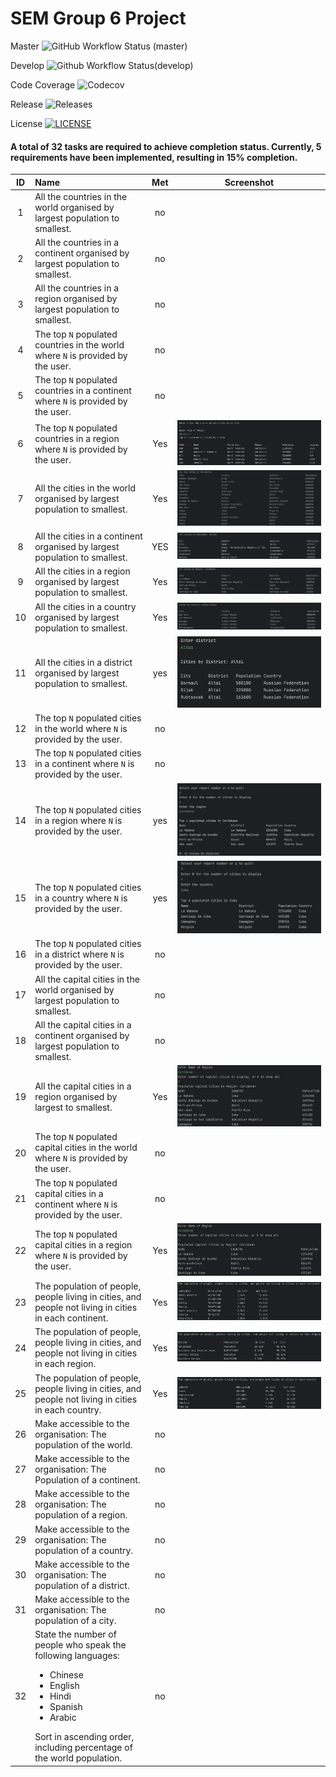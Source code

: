 # SEM Group 6 Project

Master ![GitHub Workflow Status (master)](https://img.shields.io/github/actions/workflow/status/KelvinPompey-40718390/sem-project-group6/main.yml?branch=master)

Develop ![Github Workflow Status(develop)](https://img.shields.io/github/actions/workflow/status/KelvinPompey-40718390/sem-project-group6/main.yml?branch=develop)

Code Coverage ![Codecov](https://img.shields.io/codecov/c/github/KelvinPompey-40718390/sem-project-group6)

Release ![Releases](https://img.shields.io/github/release/KelvinPompey-40718390/sem-project-group6/all?style=flat-square)

License [![LICENSE](https://img.shields.io/github/license/KelvinPompey-40718390/sem-project-group6?style=flat-square)](https://github.com/KelvinPompey-40718390/sem-project-group6/blob/master/LICENSE)

#### A total of 32 tasks are required to achieve completion status. Currently, 5 requirements have been implemented, resulting in 15% completion.

| ID  | Name                                                                                                                                                                                                                       | Met |             Screenshot              |
| :-: | :------------------------------------------------------------------------------------------------------------------------------------------------------------------------------------------------------------------------- | :-: | :---------------------------------: |
|  1  | All the countries in the world organised by largest population to smallest.                                                                                                                                                | no  |                                     |
|  2  | All the countries in a continent organised by largest population to smallest.                                                                                                                                              | no  |                                     |
|  3  | All the countries in a region organised by largest population to smallest.                                                                                                                                                 | no  |                                     |
|  4  | The top `N` populated countries in the world where `N` is provided by the user.                                                                                                                                            | no  |                                     |
|  5  | The top `N` populated countries in a continent where `N` is provided by the user.                                                                                                                                          | no  |                                     |
|  6  | The top `N` populated countries in a region where `N` is provided by the user.                                                                                                                                             | Yes |  ![uc6.jpg](screenshots%2Fuc6.jpg)  |
|  7  | All the cities in the world organised by largest population to smallest.                                                                                                                                                   | Yes |  ![uc7.jpg](screenshots%2Fuc7.jpg)  |
|  8  | All the cities in a continent organised by largest population to smallest.                                                                                                                                                 | YES |  ![uc8.jpg](screenshots%2Fuc8.jpg)  |
|  9  | All the cities in a region organised by largest population to smallest.                                                                                                                                                    | Yes |  ![uc9.jpg](screenshots%2Fuc9.jpg)  |
| 10  | All the cities in a country organised by largest population to smallest.                                                                                                                                                   | Yes | ![uc10.jpg](screenshots%2Fuc10.jpg) |
| 11  | All the cities in a district organised by largest population to smallest.                                                                                                                                                  | yes | ![uc11.png](screenshots%2Fuc11.png) |
| 12  | The top `N` populated cities in the world where `N` is provided by the user.                                                                                                                                               | no  |                                     |
| 13  | The top `N` populated cities in a continent where `N` is provided by the user.                                                                                                                                             | no  |                                     |
| 14  | The top `N` populated cities in a region where `N` is provided by the user.                                                                                                                                                | yes | ![uc14.png](screenshots%2Fuc14.png) |
| 15  | The top `N` populated cities in a country where `N` is provided by the user.                                                                                                                                               | yes | ![uc15.jpg](screenshots%2Fuc15.png) |
| 16  | The top `N` populated cities in a district where `N` is provided by the user.                                                                                                                                              | no  |                                     |
| 17  | All the capital cities in the world organised by largest population to smallest.                                                                                                                                           | no  |                                     |
| 18  | All the capital cities in a continent organised by largest population to smallest.                                                                                                                                         | no  |                                     |
| 19  | All the capital cities in a region organised by largest to smallest.                                                                                                                                                       | Yes | ![uc19.jpg](screenshots%2Fuc19.jpg) |
| 20  | The top `N` populated capital cities in the world where `N` is provided by the user.                                                                                                                                       | no  |                                     |
| 21  | The top `N` populated capital cities in a continent where `N` is provided by the user.                                                                                                                                     | no  |                                     |
| 22  | The top `N` populated capital cities in a region where `N` is provided by the user.                                                                                                                                        | Yes | ![uc22.jpg](screenshots%2Fuc22.jpg) |
| 23  | The population of people, people living in cities, and people not living in cities in each continent.                                                                                                                      | Yes | ![uc23.jpg](screenshots%2Fuc23.jpg) |
| 24  | The population of people, people living in cities, and people not living in cities in each region.                                                                                                                         | Yes | ![uc24.jpg](screenshots%2Fuc24.jpg) |
| 25  | The population of people, people living in cities, and people not living in cities in each country.                                                                                                                        | Yes | ![uc25.jpg](screenshots%2Fuc25.jpg) |
| 26  | Make accessible to the organisation: The population of the world.                                                                                                                                                          | no  |                                     |
| 27  | Make accessible to the organisation: The Population of a continent.                                                                                                                                                        | no  |                                     |
| 28  | Make accessible to the organisation: The population of a region.                                                                                                                                                           | no  |                                     |
| 29  | Make accessible to the organisation: The population of a country.                                                                                                                                                          | no  |                                     |
| 30  | Make accessible to the organisation: The population of a district.                                                                                                                                                         | no  |                                     |
| 31  | Make accessible to the organisation: The population of a city.                                                                                                                                                             | no  |                                     |
| 32  | State the number of people who speak the following languages:<ul><li>Chinese</li><li>English</li><li>Hindi</li><li>Spanish</li><li>Arabic</li></ul> Sort in ascending order, including percentage of the world population. | no  |                                     |
